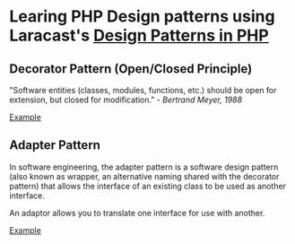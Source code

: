 # Learing PHP Design patterns using Laracast's [Design Patterns in PHP](https://laracasts.com/series/design-patterns-in-php/)

## Decorator Pattern (Open/Closed Principle)

"Software entities (classes, modules, functions, etc.) should be open for extension, but closed for modification." _- Bertrand Meyer, 1988_

[Example](./decorators.php)

## Adapter Pattern

In software engineering, the adapter pattern is a software design pattern (also known as wrapper, an alternative naming shared with the decorator pattern) that allows the interface of an existing class to be used as another interface.

An adaptor allows you to translate one interface for use with another.

[Example](./adapters)
